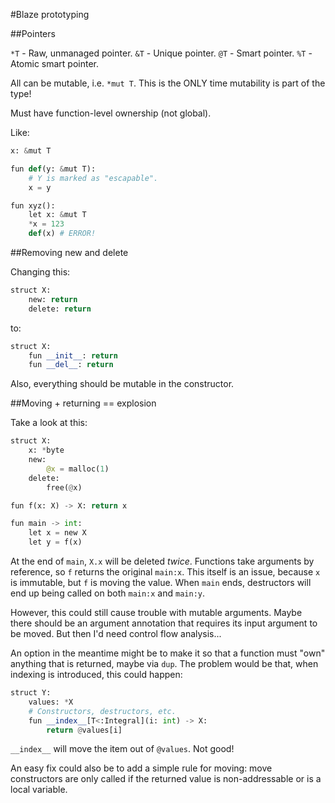 #Blaze prototyping

##Pointers

`*T` - Raw, unmanaged pointer.
`&T` - Unique pointer.
`@T` - Smart pointer.
`%T` - Atomic smart pointer.

All can be mutable, i.e. `*mut T`. This is the ONLY time mutability is part of the
type!

Must have function-level ownership (not global).

Like:

```python
x: &mut T

fun def(y: &mut T):
    # Y is marked as "escapable".
    x = y

fun xyz():
    let x: &mut T
    *x = 123
    def(x) # ERROR!
```

##Removing new and delete

Changing this:

```python
struct X:
    new: return
    delete: return
```

to:

```python
struct X:
    fun __init__: return
    fun __del__: return
```

Also, everything should be mutable in the constructor.

##Moving + returning == explosion

Take a look at this:

```python
struct X:
    x: *byte
    new:
        @x = malloc(1)
    delete:
        free(@x)

fun f(x: X) -> X: return x

fun main -> int:
    let x = new X
    let y = f(x)
```

At the end of `main`, `X.x` will be deleted *twice*. Functions take arguments by
reference, so `f` returns the original `main:x`. This itself is an issue, because
`x` is immutable, but `f` is moving the value. When `main` ends, destructors will
end up being called on both `main:x` and `main:y`.

However, this could still cause trouble with mutable arguments. Maybe there should
be an argument annotation that requires its input argument to be moved. But then
I'd need control flow analysis...

An option in the meantime might be to make it so that a function must "own"
anything that is returned, maybe via `dup`. The problem would be that, when
indexing is introduced, this could happen:

```python
struct Y:
    values: *X
    # Constructors, destructors, etc.
    fun __index__[T<:Integral](i: int) -> X:
        return @values[i]
```

`__index__` will move the item out of `@values`. Not good!

An easy fix could also be to add a simple rule for moving: move constructors are
only called if the returned value is non-addressable or is a local variable.
